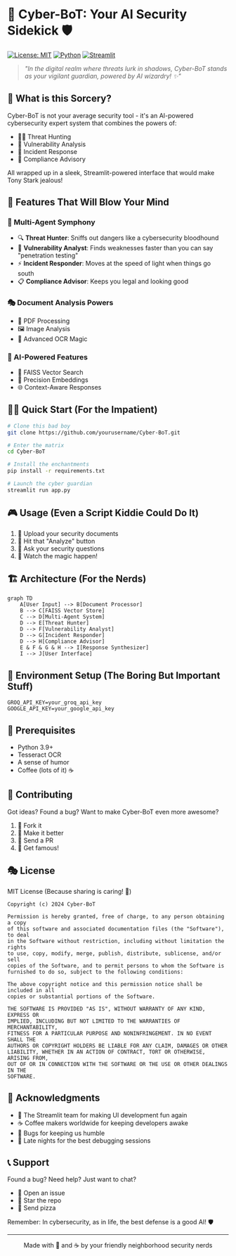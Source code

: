 # 🤖 Cyber-BoT: Your AI Security Sidekick 🛡️

[![License: MIT](https://img.shields.io/badge/License-MIT-yellow.svg)](https://opensource.org/licenses/MIT)
[![Python](https://img.shields.io/badge/Python-3.9+-blue.svg)](https://www.python.org/downloads/)
[![Streamlit](https://img.shields.io/badge/Streamlit-1.29.0-red.svg)](https://streamlit.io/)

> *"In the digital realm where threats lurk in shadows, Cyber-BoT stands as your vigilant guardian, powered by AI wizardry! ✨"*

## 🌟 What is this Sorcery?

Cyber-BoT is not your average security tool - it's an AI-powered cybersecurity expert system that combines the powers of:
- 🕵️‍♂️ Threat Hunting
- 🎯 Vulnerability Analysis
- 🚨 Incident Response
- 📜 Compliance Advisory

All wrapped up in a sleek, Streamlit-powered interface that would make Tony Stark jealous! 

## 🚀 Features That Will Blow Your Mind

### 🤹 Multi-Agent Symphony
- 🔍 **Threat Hunter**: Sniffs out dangers like a cybersecurity bloodhound
- 🎯 **Vulnerability Analyst**: Finds weaknesses faster than you can say "penetration testing"
- ⚡ **Incident Responder**: Moves at the speed of light when things go south
- 📋 **Compliance Advisor**: Keeps you legal and looking good

### 🎭 Document Analysis Powers
- 📄 PDF Processing
- 🖼️ Image Analysis
- 🔮 Advanced OCR Magic

### 🧠 AI-Powered Features
- 🤖 FAISS Vector Search
- 🎯 Precision Embeddings
- 🌐 Context-Aware Responses

## 🏃‍♂️ Quick Start (For the Impatient)

```bash
# Clone this bad boy
git clone https://github.com/yourusername/Cyber-BoT.git

# Enter the matrix
cd Cyber-BoT

# Install the enchantments
pip install -r requirements.txt

# Launch the cyber guardian
streamlit run app.py
```

## 🎮 Usage (Even a Script Kiddie Could Do It)

1. 📁 Upload your security documents
2. 🚀 Hit that "Analyze" button
3. 💬 Ask your security questions
4. 🎉 Watch the magic happen!

## 🏗️ Architecture (For the Nerds)

```mermaid
graph TD
    A[User Input] --> B[Document Processor]
    B --> C[FAISS Vector Store]
    C --> D[Multi-Agent System]
    D --> E[Threat Hunter]
    D --> F[Vulnerability Analyst]
    D --> G[Incident Responder]
    D --> H[Compliance Advisor]
    E & F & G & H --> I[Response Synthesizer]
    I --> J[User Interface]
```

## 🎨 Environment Setup (The Boring But Important Stuff)

```env
GROQ_API_KEY=your_groq_api_key
GOOGLE_API_KEY=your_google_api_key
```

## 🎯 Prerequisites

- Python 3.9+
- Tesseract OCR
- A sense of humor
- Coffee (lots of it) ☕

## 🤝 Contributing

Got ideas? Found a bug? Want to make Cyber-BoT even more awesome?

1. 🍴 Fork it
2. 🔧 Make it better
3. 🎉 Send a PR
4. 🌟 Get famous!

## 🎭 License

MIT License (Because sharing is caring! 💝)

```
Copyright (c) 2024 Cyber-BoT

Permission is hereby granted, free of charge, to any person obtaining a copy
of this software and associated documentation files (the "Software"), to deal
in the Software without restriction, including without limitation the rights
to use, copy, modify, merge, publish, distribute, sublicense, and/or sell
copies of the Software, and to permit persons to whom the Software is
furnished to do so, subject to the following conditions:

The above copyright notice and this permission notice shall be included in all
copies or substantial portions of the Software.

THE SOFTWARE IS PROVIDED "AS IS", WITHOUT WARRANTY OF ANY KIND, EXPRESS OR
IMPLIED, INCLUDING BUT NOT LIMITED TO THE WARRANTIES OF MERCHANTABILITY,
FITNESS FOR A PARTICULAR PURPOSE AND NONINFRINGEMENT. IN NO EVENT SHALL THE
AUTHORS OR COPYRIGHT HOLDERS BE LIABLE FOR ANY CLAIM, DAMAGES OR OTHER
LIABILITY, WHETHER IN AN ACTION OF CONTRACT, TORT OR OTHERWISE, ARISING FROM,
OUT OF OR IN CONNECTION WITH THE SOFTWARE OR THE USE OR OTHER DEALINGS IN THE
SOFTWARE.
```

## 🎉 Acknowledgments

- 🚀 The Streamlit team for making UI development fun again
- ☕ Coffee makers worldwide for keeping developers awake
- 🐛 Bugs for keeping us humble
- 🌙 Late nights for the best debugging sessions

## 📞 Support

Found a bug? Need help? Just want to chat?
- 📧 Open an issue
- 🌟 Star the repo
- 🍕 Send pizza

Remember: In cybersecurity, as in life, the best defense is a good AI! 🛡️

---

<div align="center">
Made with 💝 and ☕ by your friendly neighborhood security nerds
</div>
